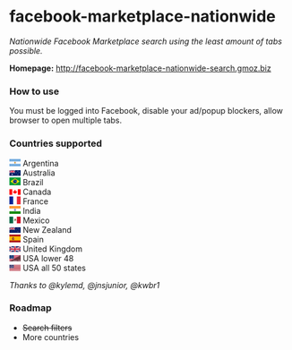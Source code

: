 # facebook-marketplace-nationwide
_Nationwide Facebook Marketplace search using the least amount of tabs possible._

**Homepage:**
<a href="http://facebook-marketplace-nationwide-search.gmoz.biz" target="_blank">http://facebook-marketplace-nationwide-search.gmoz.biz</a>

### How to use

You must be logged into Facebook, disable your ad/popup blockers, allow browser to open multiple tabs.

### Countries supported

<img src="public/flags/argentina.svg" alt="Argentina flag" width="20"> Argentina<br/>
<img src="public/flags/australia.svg" alt="Australia flag" width="20"> Australia<br/>
<img src="public/flags/brazil.svg" alt="Brazil flag" width="20"> Brazil<br/>
<img src="public/flags/canada.svg" alt="Canada flag" width="20"> Canada<br/>
<img src="public/flags/france.svg" alt="France flag" width="20"> France<br/>
<img src="public/flags/india.svg" alt="India flag" width="20"> India<br/>
<img src="public/flags/mexico.svg" alt="Mexico flag" width="20"> Mexico<br/>
<img src="public/flags/new-zealand.svg" alt="New Zealand flag" width="20"> New Zealand<br/>
<img src="public/flags/spain.svg" alt="Spain flag" width="20"> Spain<br/>
<img src="public/flags/united-kingdom.svg" alt="United Kingdom flag" width="20"> United Kingdom<br/>
<img src="public/flags/usa_48.svg" alt="USA 48 statesflag" width="20"> USA lower 48<br/>
<img src="public/flags/usa.svg" alt="USA flag" width="20"> USA all 50 states<br/>

_Thanks to @kylemd, @jnsjunior, @kwbr1_

### Roadmap
* ~~Search filters~~
* More countries
